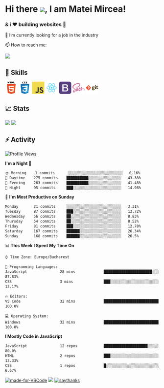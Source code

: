 # Hi there <img src="https://raw.githubusercontent.com/MartinHeinz/MartinHeinz/master/wave.gif" width="30px">, I am Matei Mircea!
### & i ❤️ building websites 🙌

🔭 I’m currently looking for a job in the industry

📫 How to reach me:

<a href="https://www.linkedin.com/in/matei-m-82633047/">
  <img src="https://img.shields.io/badge/--linkedin?label=LinkedIn&logo=LinkedIn&style=social" />
<a>
 
 
## 🚀 Skills 
<div display="inline">
<img alt="HTML5" width="40px" src="https://raw.githubusercontent.com/github/explore/80688e429a7d4ef2fca1e82350fe8e3517d3494d/topics/html/html.png" />
<img alt="CSS3" width="40px" src="https://raw.githubusercontent.com/github/explore/80688e429a7d4ef2fca1e82350fe8e3517d3494d/topics/css/css.png" />
<img alt="JavaScript" width="40px" src="https://raw.githubusercontent.com/github/explore/80688e429a7d4ef2fca1e82350fe8e3517d3494d/topics/javascript/javascript.png" />
<img alt="React" width="40px" src="https://raw.githubusercontent.com/github/explore/80688e429a7d4ef2fca1e82350fe8e3517d3494d/topics/react/react.png" />
<img alt="bootstrap" width="40px" src="https://raw.githubusercontent.com/github/explore/78df643247d429f6cc873026c0622819ad797942/topics/bootstrap/bootstrap.png" />
<img alt="Sass" width="40px" src="https://raw.githubusercontent.com/github/explore/80688e429a7d4ef2fca1e82350fe8e3517d3494d/topics/sass/sass.png" />
<img alt="Git" width="40px" src="https://raw.githubusercontent.com/github/explore/80688e429a7d4ef2fca1e82350fe8e3517d3494d/topics/git/git.png" />
<div>


## 📈 Stats 
<div display="inline">
<img src="https://github-readme-stats.vercel.app/api/top-langs/?username=Matei87&theme=radical&show_icons=true" />
<img src="https://github-readme-stats.vercel.app/api?username=Matei87&theme=radical&show_icons=true" />
<div>


## :zap: Activity
<!--START_SECTION:waka-->
![Profile Views](http://img.shields.io/badge/Profile%20Views-1026-blue)

**I'm a Night 🦉** 

```text
🌞 Morning    1 commits      ░░░░░░░░░░░░░░░░░░░░░░░░░   0.16% 
🌆 Daytime    275 commits    ██████████░░░░░░░░░░░░░░░   43.38% 
🌃 Evening    263 commits    ██████████░░░░░░░░░░░░░░░   41.48% 
🌙 Night      95 commits     ███░░░░░░░░░░░░░░░░░░░░░░   14.98%

```
📅 **I'm Most Productive on Sunday** 

```text
Monday       21 commits     ░░░░░░░░░░░░░░░░░░░░░░░░░   3.31% 
Tuesday      87 commits     ███░░░░░░░░░░░░░░░░░░░░░░   13.72% 
Wednesday    56 commits     ██░░░░░░░░░░░░░░░░░░░░░░░   8.83% 
Thursday     54 commits     ██░░░░░░░░░░░░░░░░░░░░░░░   8.52% 
Friday       81 commits     ███░░░░░░░░░░░░░░░░░░░░░░   12.78% 
Saturday     167 commits    ██████░░░░░░░░░░░░░░░░░░░   26.34% 
Sunday       168 commits    ██████░░░░░░░░░░░░░░░░░░░   26.5%

```


📊 **This Week I Spent My Time On** 

```text
⌚︎ Time Zone: Europe/Bucharest

💬 Programming Languages: 
JavaScript               28 mins             ██████████████████████░░░   87.83% 
CSS                      3 mins              ███░░░░░░░░░░░░░░░░░░░░░░   12.17%

🔥 Editors: 
VS Code                  32 mins             █████████████████████████   100.0%

💻 Operating System: 
Windows                  32 mins             █████████████████████████   100.0%

```

**I Mostly Code in JavaScript** 

```text
JavaScript               12 repos            ████████████████████░░░░░   80.0% 
HTML                     2 repos             ███░░░░░░░░░░░░░░░░░░░░░░   13.33% 
CSS                      1 repos             █░░░░░░░░░░░░░░░░░░░░░░░░   6.67%

```



<!--END_SECTION:waka-->
  
  
  

[![made-for-VSCode](https://img.shields.io/badge/Made%20for-VSCode-1f425f.svg)](https://code.visualstudio.com/)
<img src="https://img.shields.io/badge/MADE%20WITH%20%E2%9D%A4%EF%B8%8F%20IN-ROMANIA-%23CD0000?style=for-the-badge" />
[![saythanks](https://img.shields.io/badge/say-thanks-ff69b4.svg)](https://saythanks.io/to/kennethreitz)
